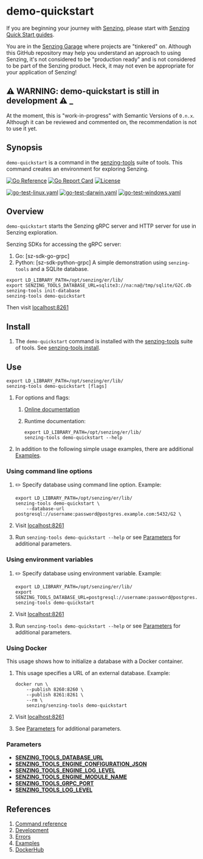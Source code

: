 # demo-quickstart

If you are beginning your journey with [Senzing],
please start with [Senzing Quick Start guides].

You are in the [Senzing Garage] where projects are "tinkered" on.
Although this GitHub repository may help you understand an approach to using Senzing,
it's not considered to be "production ready" and is not considered to be part of the Senzing product.
Heck, it may not even be appropriate for your application of Senzing!

## :warning: WARNING: demo-quickstart is still in development :warning: _

At the moment, this is "work-in-progress" with Semantic Versions of `0.n.x`.
Although it can be reviewed and commented on,
the recommendation is not to use it yet.

## Synopsis

`demo-quickstart` is a command in the [senzing-tools] suite of tools.
This command creates an environment for exploring Senzing.

[![Go Reference](https://pkg.go.dev/badge/github.com/senzing-garage/demo-quickstart.svg)](https://pkg.go.dev/github.com/senzing-garage/demo-quickstart)
[![Go Report Card](https://goreportcard.com/badge/github.com/senzing-garage/demo-quickstart)](https://goreportcard.com/report/github.com/senzing-garage/demo-quickstart)
[![License](https://img.shields.io/badge/License-Apache2-brightgreen.svg)](https://github.com/senzing-garage/demo-quickstart/blob/main/LICENSE)

[![go-test-linux.yaml](https://github.com/senzing-garage/demo-quickstart/actions/workflows/go-test-linux.yaml/badge.svg)](https://github.com/senzing-garage/demo-quickstart/actions/workflows/go-test-linux.yaml)
[![go-test-darwin.yaml](https://github.com/senzing-garage/demo-quickstart/actions/workflows/go-test-darwin.yaml/badge.svg)](https://github.com/senzing-garage/demo-quickstart/actions/workflows/go-test-darwin.yaml)
[![go-test-windows.yaml](https://github.com/senzing-garage/demo-quickstart/actions/workflows/go-test-windows.yaml/badge.svg)](https://github.com/senzing-garage/demo-quickstart/actions/workflows/go-test-windows.yaml)

## Overview

`demo-quickstart` starts the Senzing gRPC server and HTTP server for use in Senzing exploration.

Senzing SDKs for accessing the gRPC server:

1. Go: [sz-sdk-go-grpc]
1. Python: [sz-sdk-python-grpc]
A simple demonstration using `senzing-tools` and a SQLite database.

```console
export LD_LIBRARY_PATH=/opt/senzing/er/lib/
export SENZING_TOOLS_DATABASE_URL=sqlite3://na:na@/tmp/sqlite/G2C.db
senzing-tools init-database
senzing-tools demo-quickstart

```

Then visit [localhost:8261]

## Install

1. The `demo-quickstart` command is installed with the [senzing-tools] suite of tools.
   See [senzing-tools install].

## Use

```console
export LD_LIBRARY_PATH=/opt/senzing/er/lib/
senzing-tools demo-quickstart [flags]
```

1. For options and flags:
    1. [Online documentation]
    1. Runtime documentation:

        ```console
        export LD_LIBRARY_PATH=/opt/senzing/er/lib/
        senzing-tools demo-quickstart --help
        ```

1. In addition to the following simple usage examples, there are additional [Examples].

### Using command line options

1. :pencil2: Specify database using command line option.
   Example:

    ```console
    export LD_LIBRARY_PATH=/opt/senzing/er/lib/
    senzing-tools demo-quickstart \
        --database-url postgresql://username:password@postgres.example.com:5432/G2 \

    ```

1. Visit [localhost:8261]
1. Run `senzing-tools demo-quickstart --help` or see [Parameters] for additional parameters.

### Using environment variables

1. :pencil2: Specify database using environment variable.
   Example:

    ```console
    export LD_LIBRARY_PATH=/opt/senzing/er/lib/
    export SENZING_TOOLS_DATABASE_URL=postgresql://username:password@postgres.example.com:5432/G2
    senzing-tools demo-quickstart
    ```

1. Visit [localhost:8261]
1. Run `senzing-tools demo-quickstart --help` or see [Parameters] for additional parameters.

### Using Docker

This usage shows how to initialize a database with a Docker container.

1. This usage specifies a URL of an external database.
   Example:

    ```console
    docker run \
        --publish 8260:8260 \
        --publish 8261:8261 \
        --rm \
        senzing/senzing-tools demo-quickstart

    ```

1. Visit [localhost:8261]
1. See [Parameters] for additional parameters.

### Parameters

- **[SENZING_TOOLS_DATABASE_URL]**
- **[SENZING_TOOLS_ENGINE_CONFIGURATION_JSON]**
- **[SENZING_TOOLS_ENGINE_LOG_LEVEL]**
- **[SENZING_TOOLS_ENGINE_MODULE_NAME]**
- **[SENZING_TOOLS_GRPC_PORT]**
- **[SENZING_TOOLS_LOG_LEVEL]**

## References

1. [Command reference]
1. [Development]
1. [Errors]
1. [Examples]
1. [DockerHub]

[Command reference]: https://garage.senzing.com/senzing-tools/senzing-tools_demo-quickstart.html
[Development]: docs/development.md
[DockerHub]: https://hub.docker.com/r/senzing/demo-quickstart
[Errors]: docs/errors.md
[Examples]: docs/examples.md
[localhost:8261]: http://localhost:8261
[Online documentation]: https://hub.senzing.com/senzing-tools/senzing-tools_demo-quickstart.html
[Parameters]: #parameters
[Senzing Garage]: https://github.com/senzing-garage-garage
[Senzing Quick Start guides]: https://docs.senzing.com/quickstart/
[SENZING_TOOLS_DATABASE_URL]: https://github.com/senzing-garage/knowledge-base/blob/main/lists/environment-variables.md#senzing_tools_database_url
[SENZING_TOOLS_ENGINE_CONFIGURATION_JSON]: https://github.com/senzing-garage/knowledge-base/blob/main/lists/environment-variables.md#senzing_tools_engine_configuration_json
[SENZING_TOOLS_ENGINE_LOG_LEVEL]: https://github.com/senzing-garage/knowledge-base/blob/main/lists/environment-variables.md#senzing_tools_engine_log_level
[SENZING_TOOLS_ENGINE_MODULE_NAME]: https://github.com/senzing-garage/knowledge-base/blob/main/lists/environment-variables.md#senzing_tools_engine_module_name
[SENZING_TOOLS_GRPC_PORT]: https://github.com/senzing-garage/knowledge-base/blob/main/lists/environment-variables.md#senzing_tools_grpc_port
[SENZING_TOOLS_LOG_LEVEL]: https://github.com/senzing-garage/knowledge-base/blob/main/lists/environment-variables.md#senzing_tools_log_level
[senzing-tools install]: https://github.com/senzing-garage/senzing-tools#install
[senzing-tools]: https://github.com/senzing-garage/senzing-tools
[Senzing]: https://senzing.com/

